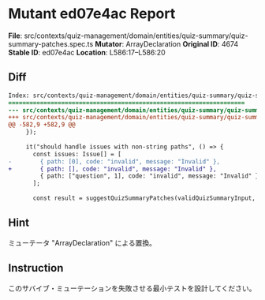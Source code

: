 # Mutant ed07e4ac Report

**File**: src/contexts/quiz-management/domain/entities/quiz-summary/quiz-summary-patches.spec.ts
**Mutator**: ArrayDeclaration
**Original ID**: 4674
**Stable ID**: ed07e4ac
**Location**: L586:17–L586:20

## Diff

```diff
Index: src/contexts/quiz-management/domain/entities/quiz-summary/quiz-summary-patches.spec.ts
===================================================================
--- src/contexts/quiz-management/domain/entities/quiz-summary/quiz-summary-patches.spec.ts	original
+++ src/contexts/quiz-management/domain/entities/quiz-summary/quiz-summary-patches.spec.ts	mutated #4674
@@ -582,9 +582,9 @@
     });
 
     it("should handle issues with non-string paths", () => {
       const issues: Issue[] = [
-        { path: [0], code: "invalid", message: "Invalid" },
+        { path: [], code: "invalid", message: "Invalid" },
         { path: ["question", 1], code: "invalid", message: "Invalid" },
       ];
 
       const result = suggestQuizSummaryPatches(validQuizSummaryInput, issues);
```

## Hint

ミューテータ "ArrayDeclaration" による置換。

## Instruction

このサバイブ・ミューテーションを失敗させる最小テストを設計してください。
